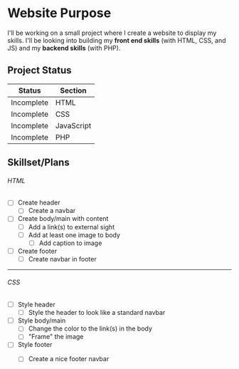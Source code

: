 # Website Purpose
I'll be working on a small project where I create a website to display my skills. I'll be looking into building my **front end skills** (with HTML, CSS, and JS) and my **backend skills** (with PHP). 

## Project Status
| Status | Section |
| ------ | ------- |
| Incomplete | HTML |
| Incomplete | CSS |
| Incomplete | JavaScript |
| Incomplete | PHP |


## Skillset/Plans
###### HTML
- [ ] Create header
    - [ ] Create a navbar
- [ ] Create body/main with content
    - [ ] Add a link(s) to external sight 
    - [ ] Add at least one image to body
        - [ ] Add caption to image
- [ ] Create footer
    - [ ] Create navbar in footer

<hr>

###### CSS
- [ ] Style header
    - [ ] Style the header to look like a standard navbar
- [ ] Style body/main 
    - [ ] Change the color to the link(s) in the body
    - [ ] "Frame" the image
- [ ] Style footer
    - [ ] Create a nice footer navbar


